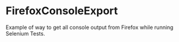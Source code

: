 # FirefoxConsoleExport
Example of way to get all console output from Firefox while running Selenium Tests.
